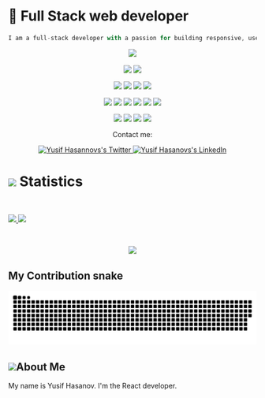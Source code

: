 
# 🚀 Full Stack web developer
```js
I am a full-stack developer with a passion for building responsive, user-friendly web applications using the latest technologies. I have experience in React, Redux Toolkit, HTML, CSS, Chakra UI, TypeScript, ES6, C# and ASP.NET. I have strong skills in both front-end and back-end development, and I am able to work with a wide range of technologies to build high-quality web applications. I am experienced in creating efficient and scalable applications, I am also experienced in implementing modern design patterns and best practices for web development. I am comfortable in working with Agile methodologies and I am a proactive problem solver. I am always looking for ways to improve my skills and stay current with the latest technologies. I enjoy working with different frameworks and libraries, experimenting with new technologies, and learning new programming languages. Additionally, I am an active member of the open-source community, and I enjoy contributing to open-source projects whenever possible. In my free time, I enjoy staying up to date with the latest developments in the web development industry, learning new technologies and experimenting with new ideas. I am always open to new opportunities to expand my knowledge and experience and I am always looking for new challenges to tackle.

```


<p align="center">
  <a href="https://github.com/DenverCoder1/readme-typing-svg"><img src="https://readme-typing-svg.herokuapp.com?lines=Hi,+I'm+Yusif.;I+am+web+developer.;I+love+Coding.;I+love+learning.;I+love+spreading+knowledge.;&center=true&width=500&height=50"></a>
</p>

<p>
<div align="center" target="_blank">
  <img src="https://img.shields.io/twitter/follow/YusifHasanov?style=social">
  <img src="https://img.shields.io/github/followers/yusifhasanov?style=social">

</div>
</p>

<p>
<div align="center">

  <img src="https://img.shields.io/badge/JavaScript-000000.svg?style=for-the-badge&logo=javascript&logoColor=F7E017">
  <img src="https://img.shields.io/badge/HTML5-F26624.svg?style=for-the-badge&logo=html5&logoColor=white">
  <img src="https://img.shields.io/badge/CSS-2465F1.svg?style=for-the-badge&logo=CSS3&logoColor=white">
  <img src="https://img.shields.io/badge/Bootstrap-2465F1.svg?style=for-the-badge&logo=bootstrap&logoColor=white">

</div>
</p>

<p>
<div align="center">
  <img src="https://img.shields.io/badge/React-3670A0?style=for-the-badge&logo=react&logoColor=ffdd54">
  <img src="https://img.shields.io/badge/Redux-764abc.svg?style=for-the-badge&logo=redux&logoColor=white">
  <img src="https://img.shields.io/badge/NextJS-black?style=for-the-badge&logo=next.js&logoColor=white">
    <img src="https://img.shields.io/badge/Chakra-60C9CA?style=for-the-badge&logo=chakraui&logoColor=white">
  <img src="https://img.shields.io/badge/GitHub-%23121011.svg?style=for-the-badge&logo=github&logoColor=white">
  <img src="https://img.shields.io/badge/Git-%23F05033.svg?style=for-the-badge&logo=git&logoColor=white">

</div>
</p>

<p>
<div align="center">

  <img src="https://img.shields.io/badge/Webstorm-38A169.svg?style=for-the-badge&logo=webstorm&logoColor=white">
  <img src="https://img.shields.io/badge/Visual%20Studio%20Code-0078d7.svg?style=for-the-badge&logo=visual-studio-code&logoColor=white">
  <img src="https://img.shields.io/badge/-Stackoverflow-FE7A16?style=for-the-badge&logo=stack-overflow&logoColor=white">
  <img src="https://img.shields.io/badge/StackExchange-%23ffffff.svg?style=for-the-badge&logo=StackExchange&logoColor=white">
</div>
</p>



<p align="center">Contact me:</p>
<p>
<div align="center">
	<a href="https://twitter.com/YusifHasanov12" rel="nofollow">
  		<img alt="Yusif Hasannovs's Twitter" width="22px" src="https://raw.githubusercontent.com/peterthehan/peterthehan/master/assets/twitter.svg" style="max-width: 100%;">
	</a>
	<a href="https://www.linkedin.com/in/yusif-hasanov/" rel="nofollow">
  		<img alt="Yusif Hasanovs's LinkedIn" width="22px" src="https://raw.githubusercontent.com/peterthehan/peterthehan/master/assets/linkedin.svg" style="max-width: 100%;">
	</a>
</div>
</p>

# <img src="https://media4.giphy.com/media/MIGbtLZoVjbl0bYbAd/giphy.gif?cid=ecf05e472t2h0i8d7dcjaoau9iqtchhr899hxmpxzzgc7lyw&rid=giphy.gif" width="30"> Statistics

<br/>
<p align="left">
  <a href="https://www.linkedin.com/in/yusif-hasanov/">
    <img width="49.5%" src="https://github-readme-stats.vercel.app/api?username=yusifhasanov&show_icons=true&include_all_commits=true&theme=radical&hide_border=true">
    <img width="49.5%" src="https://github-readme-streak-stats.herokuapp.com/?user=yusifhasanov&theme=radical&hide_border=true">		  
  </a>
</p>
<br>

 
<p align="center">
  <a href="https://www.linkedin.com/in/yusif-hasanov/">
    <img width="49.5%" src="https://github-readme-stats.vercel.app/api/top-langs/?username=yusifhasanov&theme=radical&bg_color=282828&hide_border=true&include_all_commits=true&count_private=true&layout=compact">
  </a>
</p>

 


## My Contribution snake
![Contribution snake example](https://github.com/YusifHasanov/YusifHasanov/blob/main/github-contribution-grid-snake.svg)

## <img src="https://user-images.githubusercontent.com/82110564/189553856-2e7f8f30-80b4-484f-bfaa-9e5eb10f24e5.gif" width="30">About Me

My name is Yusif Hasanov. I'm the React developer. 

